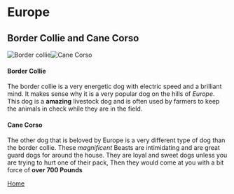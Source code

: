 # Europe 
## Border Collie and Cane Corso 
![Border collie](https://www.rockythetraveller.com/wp-content/uploads/2021/02/pexels-aloi%CC%88s-moubax-1124002.jpg)![Cane Corso](https://media.istockphoto.com/id/1349473672/photo/italian-cane-corso.jpg?s=612x612&w=0&k=20&c=Zps6N38wpcgIS-qtZkDl425v5nBmXGSiFP2WTSl57Zs=)
#### Border Collie
The border collie is a very energetic dog with electric speed and a brilliant mind. It makes sense why it is a very popular dog on the hills of _Europe_. This dog is a **amazing** livestock dog and is often used by farmers to keep the animals in check while they are in the field.
#### Cane Corso
The other dog that is beloved by Europe is a very different type of dog than the border collie. These _magnificent_ Beasts are intimidating and are great guard dogs for around the house. They are loyal and sweet dogs unless you are trying to hurt one of their pack, Then they would come at you with a bit force of **over 700 Pounds**

[Home](README.me)
